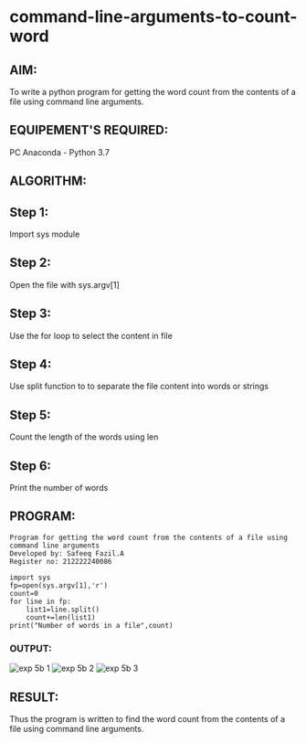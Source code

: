 # command-line-arguments-to-count-word
## AIM:
To write a python program for getting the word count from the contents of a file using command line arguments.
## EQUIPEMENT'S REQUIRED: 
PC
Anaconda - Python 3.7
## ALGORITHM: 
## Step 1:
Import sys module

## Step 2:
Open the file with sys.argv[1]

## Step 3:
Use the for loop to select the content in file

## Step 4:
Use split function to to separate the file content into words or strings

## Step 5:
Count the length of the words using len

## Step 6:
Print the number of words

## PROGRAM:
```
Program for getting the word count from the contents of a file using command line arguments
Developed by: Safeeq Fazil.A
Register no: 212222240086
```
```
import sys
fp=open(sys.argv[1],'r')
count=0
for line in fp:
    list1=line.split()
    count+=len(list1)
print("Number of words in a file",count)
```

### OUTPUT:
![exp 5b 1](https://github.com/Safeeq-Fazil/command-line-arguments-to-count-word/assets/118680361/e0035d15-b63b-4fbc-b871-1261ab94da89)
![exp 5b 2](https://github.com/Safeeq-Fazil/command-line-arguments-to-count-word/assets/118680361/eae3274c-db7f-4a66-b5bf-e6b0c2fd525e)
![exp 5b 3](https://github.com/Safeeq-Fazil/command-line-arguments-to-count-word/assets/118680361/0de14d9f-08f3-4db3-8548-8b64e6eaf468)



## RESULT:
Thus the program is written to find the word count from the contents of a file using command line arguments.
